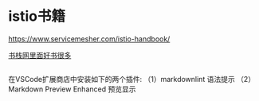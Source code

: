 # istio书籍

https://www.servicemesher.com/istio-handbook/




[书栈网里面好书很多](https://www.bookstack.cn/)

![]()

在VSCode扩展商店中安装如下的两个插件:
（1）markdownlint 语法提示
（2）Markdown Preview Enhanced 预览显示

